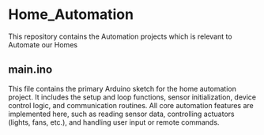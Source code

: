 # Home_Automation
This repository contains the Automation projects which is relevant to Automate our Homes

## main.ino
This file contains the primary Arduino sketch for the home automation project. It includes the setup and loop functions, sensor initialization, device control logic, and communication routines. All core automation features are implemented here, such as reading sensor data, controlling actuators (lights, fans, etc.), and handling user input or remote commands.
